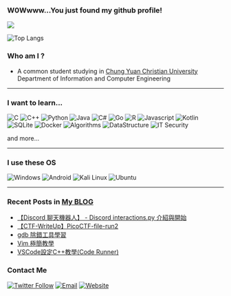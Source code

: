 ### W0Wwww...You just found my github profile!

![](https://komarev.com/ghpvc/?username=ja-errorpro&color=orange)

![Top Langs](https://github-readme-stats.vercel.app/api/top-langs/?username=ja-errorpro&hide=html,CSS&layout=compact)
### Who am I ?
- A common student studying in [Chung Yuan Christian University](https://www1.cycu.edu.tw/) Department of Information and Computer Engineering

---
### I want to learn...
![C](https://img.shields.io/badge/-C-00599c?style=flat&logo=C)
![C++](https://img.shields.io/badge/C%2B%2B-00599c?logo=c%2B%2B&style=flat)
![Python](https://img.shields.io/badge/-Python-yellow?logo=Python&style=flat)
![Java](https://img.shields.io/badge/Java-ed8b00?logo=java&style=flat&logoColor=white)
![C#](https://img.shields.io/badge/C%23-239120?logo=c-sharp&style=flat)
![Go](https://img.shields.io/badge/GoLang-00add8?logo=Go&style=flat&logoColor=white)
![R](https://img.shields.io/badge/R-2e6dc3?logo=R&style=flat)
![Javascript](https://img.shields.io/badge/Javascript-ffb13b?logo=javascript&style=flat&logoColor=white)
![Kotlin](https://img.shields.io/badge/Kotlin-0095d5?logo=Kotlin&style=flat)
![SQLite](https://img.shields.io/badge/SQLite-07405E?logo=SQLite&style=flat)
![Docker](https://img.shields.io/badge/Docker-2496ED?style=flat-square&logo=Docker&logoColor=white)
![Algorithms](https://img.shields.io/badge/Algorithms-2e6dc3?logo=TheAlgorithms&style=flat&logoColor=white)
![DataStructure](https://img.shields.io/badge/Data%20Structure-red?logo=Task&style=flat&logoColor=white)
![IT Security](https://img.shields.io/badge/IT%20Security-154700?logo=HackClub&style=flat&logoColor=white)

and more...

---
### I use these OS
![Windows](https://img.shields.io/badge/Windows_11-0078D6?style=flat-square&logo=Windows11&logoColor=white)
![Android](https://img.shields.io/badge/Android-3DDC84?style=flat-square&logo=Android&logoColor=white)
![Kali Linux](https://img.shields.io/badge/Kali%20Linux-557C94?style=flat-square&logo=Kali-Linux&logoColor=white)
![Ubuntu](https://img.shields.io/badge/Ubuntu-E95420?style=flat-square&logo=Ubuntu&logoColor=white)

---
### Recent Posts in [My BLOG](https://ja-errorpro.cf)
<!-- BLOG-POST-LIST:START -->
- [【Discord 聊天機器人】 - Discord interactions.py 介紹與開始](/posts/2022/discordpy2_and_interactions/)
- [【CTF-WriteUp】PicoCTF-file-run2](/posts/2022/ctf_picoctf_file_run2/)
- [gdb 除錯工具學習](/posts/2022/gdb/)
- [Vim 極簡教學](/posts/2022/vim_simple_tutorial/)
- [VSCode設定C++教學&lpar;Code Runner&rpar;](/posts/2022/vscode_cpp_setup/)
<!-- BLOG-POST-LIST:END -->

### Contact Me
[![Twitter Follow](https://img.shields.io/twitter/follow/CompileErr0r?color=1ca0f1&label=%40CompileErr0r&logoColor=1ca0f1&style=social)](https://twitter.com/CompileErr0r)
[![Email](https://img.shields.io/badge/Gmail-D14836?style=flat-square&logo=Gmail&logoColor=white)](mailto:u810025@gmail.com)
[![Website](https://img.shields.io/website?label=BLOG&up_color=green&up_message=Comment&url=https%3A%2F%2Fja-errorpro.cf)](https://ja-errorpro.cf/comment/)


<!--


- 🔭 I’m currently working on ...
- 🌱 I’m currently learning ...
- 👯 I’m looking to collaborate on ...
- 🤔 I’m looking for help with ...
- 💬 Ask me about ...
- 📫 How to reach me: ...
- 😄 Pronouns: ...
- ⚡ Fun fact: ...
-->
